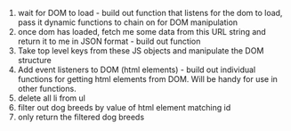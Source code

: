 1. wait for DOM to load - build out function that listens for the dom to load, pass it dynamic functions to chain on for DOM manipulation
2. once dom has loaded, fetch me some data from this URL string and return it to me in JSON format - build out function 
3. Take top level keys from these JS objects and manipulate the DOM structure
4. Add event listeners to DOM (html elements) - build out individual functions for getting html elements from DOM. Will be handy for use in other functions.
5. delete all li from ul 
6. filter out dog breeds by value of html element matching id
7. only return the filtered dog breeds